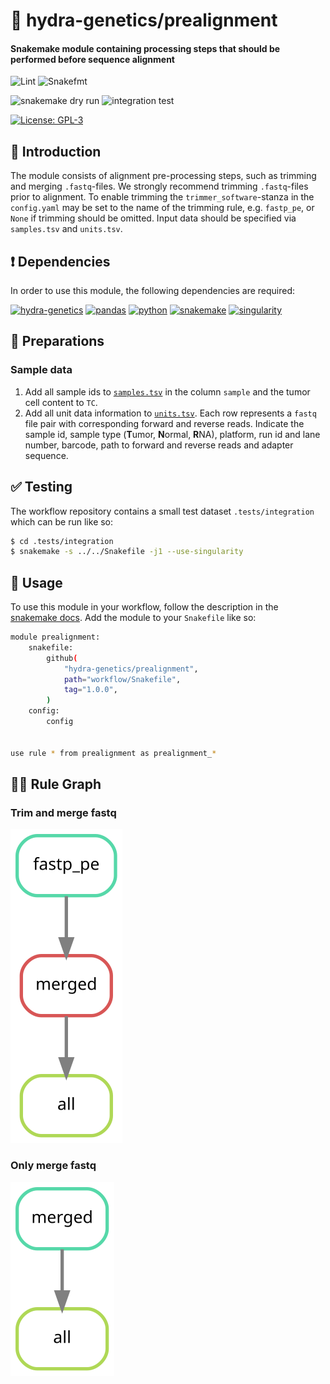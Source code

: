 # :snake: hydra-genetics/prealignment

#### Snakemake module containing processing steps that should be performed before sequence alignment



![Lint](https://github.com/hydra-genetics/prealignment/actions/workflows/lint.yaml/badge.svg?branch=develop)
![Snakefmt](https://github.com/hydra-genetics/prealignment/actions/workflows/snakefmt.yaml/badge.svg?branch=develop)

![snakemake dry run](https://github.com/hydra-genetics/prealignment/actions/workflows/snakemake-dry-run.yaml/badge.svg?branch=develop&style=flat-square)
![integration test](https://github.com/hydra-genetics/prealignment/actions/workflows/integration.yaml/badge.svg?branch=prep-for-first-release)

[![License: GPL-3](https://img.shields.io/badge/License-GPL3-yellow.svg)](https://opensource.org/licenses/gpl-3.0.html)

## :speech_balloon: Introduction

The module consists of alignment pre-processing steps, such as trimming and merging `.fastq`-files.
We strongly recommend trimming `.fastq`-files prior to alignment. To enable trimming the
`trimmer_software`-stanza in the `config.yaml` may be set to the name of the trimming rule, e.g.
`fastp_pe`, or `None` if trimming should be omitted. Input data should be specified via `samples.tsv`
and `units.tsv`.

## :heavy_exclamation_mark: Dependencies

In order to use this module, the following dependencies are required:

[![hydra-genetics](https://img.shields.io/badge/hydragenetics-v0.5.0-blue)](https://github.com/hydra-genetics/)
[![pandas](https://img.shields.io/badge/pandas-1.3.1-blue)](https://pandas.pydata.org/)
[![python](https://img.shields.io/badge/python-3.8-blue)](https://www.python.org/)
[![snakemake](https://img.shields.io/badge/snakemake-6.10.0-blue)](https://snakemake.readthedocs.io/en/stable/)
[![singularity](https://img.shields.io/badge/singularity-3.0.0-blue)](https://sylabs.io/docs/)

## :school_satchel: Preparations

### Sample data

1. Add all sample ids to [`samples.tsv`](https://github.com/hydra-genetics/prealignment/blob/develop/config/samples.tsv)
in the column `sample` and the tumor cell content to `TC`.
2. Add all unit data information to [`units.tsv`](https://github.com/hydra-genetics/prealignment/blob/develop/config/units.tsv).
Each row represents a `fastq` file pair with corresponding forward and reverse reads. Indicate
the sample id, sample type (**T**umor, **N**ormal, **R**NA), platform, run id and lane number,
barcode, path to forward and reverse reads and adapter sequence.

## :white_check_mark: Testing

The workflow repository contains a small test dataset `.tests/integration` which can be run like so:

```bash
$ cd .tests/integration
$ snakemake -s ../../Snakefile -j1 --use-singularity
```

## :rocket: Usage

To use this module in your workflow, follow the description in the
[snakemake docs](https://snakemake.readthedocs.io/en/stable/snakefiles/modularization.html#modules).
Add the module to your `Snakefile` like so:

```bash
module prealignment:
    snakefile:
        github(
            "hydra-genetics/prealignment",
            path="workflow/Snakefile",
            tag="1.0.0",
        )
    config:
        config


use rule * from prealignment as prealignment_*
```

## :judge: Rule Graph

### Trim and merge fastq

![rule_graph](images/prealignment_fastp_merge.svg)

### Only merge fastq

![rule_graph](images/prealignment_merge.svg)
